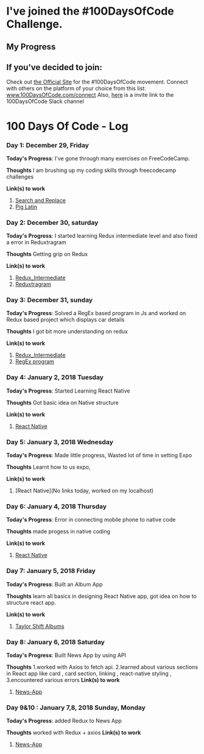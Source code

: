 # I've joined the #100DaysOfCode Challenge.

## My Progress

## If you've decided to join:
 Check out [the Official Site](http://100daysofcode.com/) for the #100DaysOfCode movement. Connect with others on the platform of your choice from this list: www.100DaysOfCode.com/connect 
Also, [here](https://join.slack.com/t/100xcode/shared_invite/enQtMjgyNTAzOTIwODM3LWJiZmIyYThhMmUyYzA3MmQyNDdjNWEwNjdiMWYyM2QwMzg3YjJlOWIzNzg2ZWVmY2M4ZGI5MDQ1NTgzM2Y3MjU) is a invite link to the 100DaysOfCode Slack channel

# 100 Days Of Code - Log


### Day 1: December 29, Friday

**Today's Progress**: I've gone through many exercises on FreeCodeCamp.

**Thoughts** I am brushing up my coding skills through freecodecamp challenges

**Link(s) to work**
1. [Search and Replace](https://www.freecodecamp.org/challenges/search-and-replace)
2. [Pig Latin](https://www.freecodecamp.org/challenges/pig-latin)


### Day 2: December 30, saturday

**Today's Progress**: I started learning Redux intermediate level and also fixed a error in Reduxtragram

**Thoughts** Getting grip on Redux 

**Link(s) to work**
1. [Redux_Intermediate](https://github.com/charan1922/redux_intermediate)
2. [Reduxtragram](https://github.com/charan1922/Reduxtragram)


### Day 3: December 31, sunday

**Today's Progress**: Solved a RegEx based program in Js and worked on Redux based project which displays car details

**Thoughts** I got bit more understanding on redux 

**Link(s) to work**
1. [Redux_Intermediate](https://github.com/charan1922/redux_intermediate)
2. [RegEx program](https://repl.it/@charan1922/regX-js-1235-86-10m)


### Day 4: January 2, 2018 Tuesday

**Today's Progress**: Started Learning React Native

**Thoughts** Got basic idea on Native structure

**Link(s) to work**
1. [React Native](https://repl.it/community/classrooms/17650)


### Day 5: January 3, 2018 Wednesday

**Today's Progress**: Made little progress, Wasted lot of time in setting Expo 

**Thoughts** Learnt how to us expo, 

**Link(s) to work**
1. [React Native](No links today, worked on my localhost)




### Day 6: January 4, 2018 Thursday

**Today's Progress**: Error in connecting mobile phone to native code 

**Thoughts** made progess in native coding 

**Link(s) to work**
1. [React Native](https://github.com/charan1922/reactnative_practice)


### Day 7: January 5, 2018 Friday

**Today's Progress**: Built an Album App

**Thoughts**  learn all basics in designing React Native app, got idea on how to structure react app.

**Link(s) to work**
1. [Taylor Shift Albums](https://github.com/charan1922/TaylorShiftAlbum/tree/master)


### Day 8: January 6, 2018 Saturday

**Today's Progress**: Built News App by using API

**Thoughts** 1.worked with Axios to fetch api. 
2.learned about various sections in React app like
card , card section, linking , react-native styling , 
3.encountered various errors
**Link(s) to work**
1. [News-App](https://github.com/charan1922/News-App)

### Day 9&10 : January 7,8, 2018 Sunday, Monday

**Today's Progress**: added Redux to News App 

**Thoughts** worked with Redux + axios
**Link(s) to work**
1. [News-App](https://github.com/charan1922/News-App)
